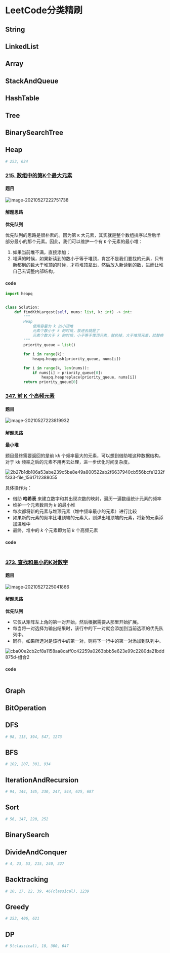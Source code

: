 # LeetCode分类精刷

## String



## LinkedList



## Array



## StackAndQueue



## HashTable



## Tree



## BinarySearchTree



## Heap

```python
# 253, 624
```

### [215. 数组中的第K个最大元素](https://leetcode-cn.com/problems/kth-largest-element-in-an-array/)

#### 题目

![image-20210527222751738](assets/image-20210527222751738.png)

#### 解题思路

**优先队列**

优先队列的思路是很朴素的。因为第 `K` 大元素，其实就是整个数组排序以后后半部分最小的那个元素。因此，我们可以维护一个有 `K` 个元素的最小堆：

1. 如果当前堆不满，直接添加；
2. 堆满的时候，如果新读到的数小于等于堆顶，肯定不是我们要找的元素，只有新都到的数大于堆顶的时候，才将堆顶拿出，然后放入新读到的数，进而让堆自己去调整内部结构。



#### code

```python
import heapq


class Solution:
    def findKthLargest(self, nums: list, k: int) -> int:
        """
        Heap
            使用容量为 k 的小顶堆
            元素个数小于 k 的时候，放进去就是了
            元素个数大于 k 的时候，小于等于堆顶元素，就扔掉，大于堆顶元素，就替换
        """
        priority_queue = list()

        for i in range(k):
            heapq.heappush(priority_queue, nums[i])

        for i in range(k, len(nums)):
            if nums[i] > priority_queue[0]:
                heapq.heapreplace(priority_queue, nums[i])
        return priority_queue[0]
```





### [347. 前 K 个高频元素](https://leetcode-cn.com/problems/top-k-frequent-elements/)

#### 题目

![image-20210527223819932](assets/image-20210527223819932.png)

#### 解题思路

**最小堆**

题目最终需要返回的是前 k*k* 个频率最大的元素，可以想到借助堆这种数据结构，对于 k*k* 频率之后的元素不用再去处理，进一步优化时间复杂度。

![2b27b1db106a53abe239c5be8e49a800522ab2f6637940cb556bcfe1232ff333-file_1561712388055](assets/2b27b1db106a53abe239c5be8e49a800522ab2f6637940cb556bcfe1232ff333-file_1561712388055.jpg)

具体操作为：

- 借助 **哈希表** 来建立数字和其出现次数的映射，遍历一遍数组统计元素的频率
- 维护一个元素数目为 *k* 的最小堆
- 每次都将新的元素与堆顶元素（堆中频率最小的元素）进行比较
- 如果新的元素的频率比堆顶端的元素大，则弹出堆顶端的元素，将新的元素添加进堆中
- 最终，堆中的 *k* 个元素即为前 *k* 个高频元素



#### code

```python

```





### [373. 查找和最小的K对数字](https://leetcode-cn.com/problems/find-k-pairs-with-smallest-sums/)

#### 题目

![image-20210527225041866](assets/image-20210527225041866.png)

#### 解题思路

**优先队列**

- 它仅从矩阵左上角的第一对开始，然后根据需要从那里开始扩展。 
- 每当将一对选择为输出结果时，该行中的下一对就会添加到当前选项的优先队列中。 
- 同样，如果所选对是该行中的第一对，则将下一行中的第一对添加到队列中。

![cba00e2cb2cf8a1158aa8caff0c42259a0263bbb5e623e99c2280da21bdd875d-组合2](assets/cba00e2cb2cf8a1158aa8caff0c42259a0263bbb5e623e99c2280da21bdd875d-组合2.png)

#### code

```python

```



## Graph



## BitOperation



## DFS

```python
# 98, 113, 394, 547, 1273
```



## BFS

```python
# 102, 207, 301, 934
```



## IterationAndRecursion

```python
# 94, 144, 145, 230, 247, 544, 625, 687
```



## Sort

```python
# 56, 147, 220, 252
```



## BinarySearch



## DivideAndConquer

```python
# 4, 23, 53, 215, 240, 327
```



## Backtracking

```python
# 10, 17, 22, 39, 46(classical), 1239
```



## Greedy

```python
# 253, 406, 621
```



## DP

```python
# 5(classical), 10, 300, 647
```















































